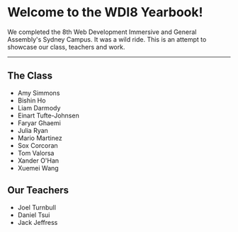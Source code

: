 Welcome to the WDI8 Yearbook!
===================


We completed the 8th Web Development Immersive and General Assembly's Sydney Campus. It was a wild ride. This is an attempt to showcase our class, teachers and work.

----------


The Class
-------------

- Amy Simmons
- Bishin Ho
- Liam Darmody
- Einart Tufte-Johnsen
- Faryar Ghaemi
- Julia Ryan
- Mario Martinez
- Sox Corcoran
- Tom Valorsa
- Xander O'Han
- Xuemei Wang

Our Teachers
-------------

- Joel Turnbull
- Daniel Tsui
- Jack Jeffress